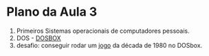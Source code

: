 # Plano da Aula 3

1. Primeiros Sistemas operacionais de computadores pessoais.
2. DOS - [DOSBOX](https://www.dosbox.com)
3. desafio: conseguir rodar um [jogo](https://www.dosgamesarchive.com/license/shareware) da década de 1980 no DOSbox.